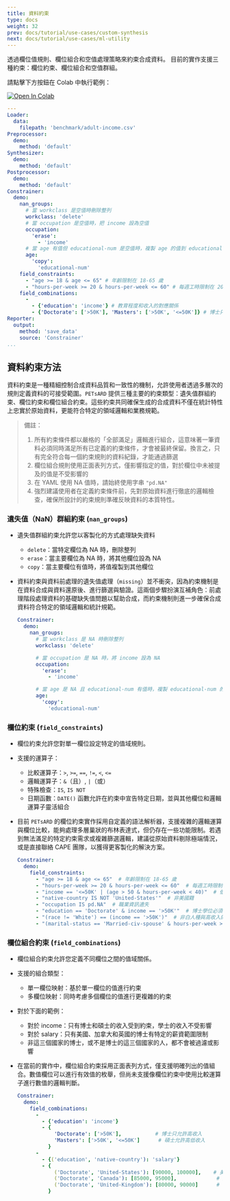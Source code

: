 ```yaml
---
title: 資料約束
type: docs
weight: 32
prev: docs/tutorial/use-cases/custom-synthesis
next: docs/tutorial/use-cases/ml-utility
---
```


透過欄位值規則、欄位組合和空值處理策略來約束合成資料。
目前的實作支援三種約束：欄位約束、欄位組合和空值群組。

請點擊下方按鈕在 Colab 中執行範例：

[![Open In Colab](https://colab.research.google.com/assets/colab-badge.svg)](https://colab.research.google.com/github/nics-tw/petsard/blob/main/demo/use-cases/data-constraining.ipynb)

```yaml
---
Loader:
  data:
    filepath: 'benchmark/adult-income.csv'
Preprocessor:
  demo:
    method: 'default'
Synthesizer:
  demo:
    method: 'default'
Postprocessor:
  demo:
    method: 'default'
Constrainer:
  demo:
    nan_groups:
      # 當 workclass 是空值時刪除整列
      workclass: 'delete'
      # 當 occupation 是空值時，把 income 設為空值
      occupation:
        'erase':
          - 'income'
      # 當 age 有值但 educational-num 是空值時，複製 age 的值到 educational-num
      age:
        'copy':
          'educational-num'
    field_constraints:
      - "age >= 18 & age <= 65" # 年齡限制在 18-65 歲
      - "hours-per-week >= 20 & hours-per-week <= 60" # 每週工時限制在 20-60 小時
    field_combinations:
      -
        - {'education': 'income'} # 教育程度和收入的對應關係
        - {'Doctorate': ['>50K'], 'Masters': ['>50K', '<=50K']} # 博士只能高收入，碩士可以高低收入
Reporter:
  output:
    method: 'save_data'
    source: 'Constrainer'
...
```

## 資料約束方法

資料約束是一種精細控制合成資料品質和一致性的機制，允許使用者透過多層次的規則定義資料的可接受範圍。`PETsARD` 提供三種主要的約束類型：遺失值群組約束、欄位約束和欄位組合約束。這些約束共同確保生成的合成資料不僅在統計特性上忠實於原始資料，更能符合特定的領域邏輯和業務規範。

> 備註：
> 1. 所有約束條件都以嚴格的「全部滿足」邏輯進行組合，這意味著一筆資料必須同時滿足所有已定義的約束條件，才會被最終保留。換言之，只有完全符合每一個約束規則的資料紀錄，才能通過篩選
> 2. 欄位組合規則使用正面表列方式，僅影響指定的值，對於欄位中未被提及的值是不受影響的
> 3. 在 YAML 使用 NA 值時，請始終使用字串 `"pd.NA"`
> 4. 強烈建議使用者在定義約束條件前，先對原始資料進行徹底的邏輯檢查，確保所設計的約束規則準確反映資料的本質特性。

### 遺失值（NaN）群組約束 (`nan_groups`)

- 遺失值群組約束允許您以客製化的方式處理缺失資料
  - `delete`：當特定欄位為 NA 時，刪除整列
  - `erase`：當主要欄位為 NA 時，將其他欄位設為 NA
  - `copy`：當主要欄位有值時，將值複製到其他欄位
- 資料約束與資料前處理的遺失值處理（`missing`）並不衝突，因為約束機制是在資料合成與資料還原後、進行篩選與驗證。這兩個步驟扮演互補角色：前處理階段處理資料的基礎缺失值問題以幫助合成，而約束機制則進一步確保合成資料符合特定的領域邏輯和統計規範。

  ```yaml
  Constrainer:
    demo:
      nan_groups:
        # 當 workclass 是 NA 時刪除整列
        workclass: 'delete'

        # 當 occupation 是 NA 時，將 income 設為 NA
        occupation:
          'erase':
            - 'income'

        # 當 age 是 NA 且 educational-num 有值時，複製 educational-num 的值到 age
        age:
          'copy':
            'educational-num'
  ```

### 欄位約束 (`field_constraints`)

- 欄位約束允許您對單一欄位設定特定的值域規則。
- 支援的運算子：
  - 比較運算子：`>`, `>=`, `==`, `!=`, `<`, `<=`
  - 邏輯運算子：`&`（且）, `|`（或）
  - 特殊檢查：`IS`, `IS NOT`
  - 日期函數：`DATE()` 函數允許在約束中宣告特定日期，並與其他欄位和邏輯運算子靈活組合

- 目前 `PETsARD` 的欄位約束實作採用自定義的語法解析器，支援複雜的邏輯運算與欄位比較，能夠處理多層巢狀的布林表達式，但仍存在一些功能限制。若遇到無法滿足的特定約束需求或複雜篩選邏輯，建議從原始資料剔除極端情況，或是直接聯絡 CAPE 團隊，以獲得更客製化的解決方案。

  ```yaml
  Constrainer:
    demo:
      field_constraints:
        - "age >= 18 & age <= 65"  # 年齡限制在 18-65 歲
        - "hours-per-week >= 20 & hours-per-week <= 60"  # 每週工時限制在 20-60 小時
        - "income == '<=50K' | (age > 50 & hours-per-week < 40)"  # 低收入或年長且工時少
        - "native-country IS NOT 'United-States'"  # 非美國籍
        - "occupation IS pd.NA"  # 職業資訊遺失
        - "education == 'Doctorate' & income == '>50K'"  # 博士學位必須高收入
        - "(race != 'White') == (income == '>50K')"  # 非白人種與高收入的互斥檢查
        - "(marital-status == 'Married-civ-spouse' & hours-per-week > 40) | (marital-status == 'Never-married' & age < 30)" # 複雜的邏輯組合

  ```

### 欄位組合約束 (`field_combinations`)

- 欄位組合約束允許您定義不同欄位之間的值域關係。
- 支援的組合類型：
  - 單一欄位映射：基於單一欄位的值進行約束
  - 多欄位映射：同時考慮多個欄位的值進行更複雜的約束
- 對於下面的範例：
  - 對於 income：只有博士和碩士的收入受到約束，學士的收入不受影響
  - 對於 salary：只有美國、加拿大和英國的博士有特定的薪資範圍限制
  - 非這三個國家的博士，或不是博士的這三個國家的人，都不會被過濾或影響
- 在當前的實作中，欄位組合約束採用正面表列方式，僅支援明確列出的值組合。數值欄位可以進行有效值的枚舉，但尚未支援像欄位約束中使用比較運算子進行數值的邏輯判斷。

  ```yaml
  Constrainer:
    demo:
      field_combinations:
        -
          - {'education': 'income'}
          - {
              'Doctorate': ['>50K'],           # 博士只允許高收入
              'Masters': ['>50K', '<=50K']      # 碩士允許高低收入
            }
        -
          - {('education', 'native-country'): 'salary'}
          - {
              ('Doctorate', 'United-States'): [90000, 100000],    # 美國的博士，薪資範圍
              ('Doctorate', 'Canada'): [85000, 95000],             # 加拿大的博士，薪資範圍
              ('Doctorate', 'United-Kingdom'): [80000, 90000]      # 英國的博士，薪資範圍
            }
  ```